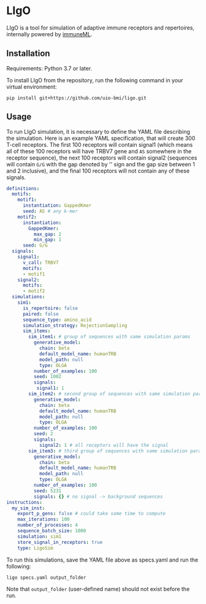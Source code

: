 # LIgO

LIgO is a tool for simulation of adaptive immune receptors and repertoires, 
internally powered by [immuneML](https://immuneml.uio.no/).

## Installation

Requirements: Python 3.7 or later.

To install LIgO from the repository, run the following command in your virtual environment:
```
pip install git+https://github.com/uio-bmi/ligo.git
```

## Usage

To run LIgO simulation, it is necessary to define the YAML file describing the simulation. Here is
an example YAML specification, that will create 300 T-cell receptors. The first 100
receptors will contain signal1 (which means all of these 100 receptors will have TRBV7 gene and `AS` 
somewhere in the receptor sequence), the next 100 receptors will contain signal2 (sequences will contain `G/G`
with the gap denoted by '\' sign and the gap size between 1 and 2 inclusive), and the final 100 receptors
will not contain any of these signals.

```yaml
definitions:
  motifs:
    motif1:
      instantiation: GappedKmer
      seed: AS # any k-mer
    motif2:
      instantiation:
        GappedKmer:
          max_gap: 2
          min_gap: 1
      seed: G/G
  signals:
    signal1:
      v_call: TRBV7
      motifs:
      - motif1
    signal2:
      motifs:
      - motif2
  simulations:
    sim1:
      is_repertoire: false
      paired: false
      sequence_type: amino_acid
      simulation_strategy: RejectionSampling
      sim_items:
        sim_item1: # group of sequences with same simulation params
          generative_model:
            chain: beta
            default_model_name: humanTRB
            model_path: null
            type: OLGA
          number_of_examples: 100
          seed: 1002
          signals:
           signal1: 1
        sim_item2: # second group of sequences with same simulation params
          generative_model:
            chain: beta
            default_model_name: humanTRB
            model_path: null
            type: OLGA
          number_of_examples: 100
          seed: 2
          signals:
            signal2: 1 # all receptors will have the signal
        sim_item3: # third group of sequences with same simulation params
          generative_model:
            chain: beta
            default_model_name: humanTRB
            model_path: null
            type: OLGA
          number_of_examples: 100
          seed: 5231
          signals: {} # no signal -> background sequences
instructions:
  my_sim_inst:
    export_p_gens: false # could take some time to compute
    max_iterations: 100
    number_of_processes: 4
    sequence_batch_size: 1000
    simulation: sim1
    store_signal_in_receptors: true
    type: LigoSim
```

To run this simulations, save the YAML file above as specs.yaml and run the following:

```commandline
ligo specs.yaml output_folder
```

Note that `output_folder` (user-defined name) should not exist before the run.